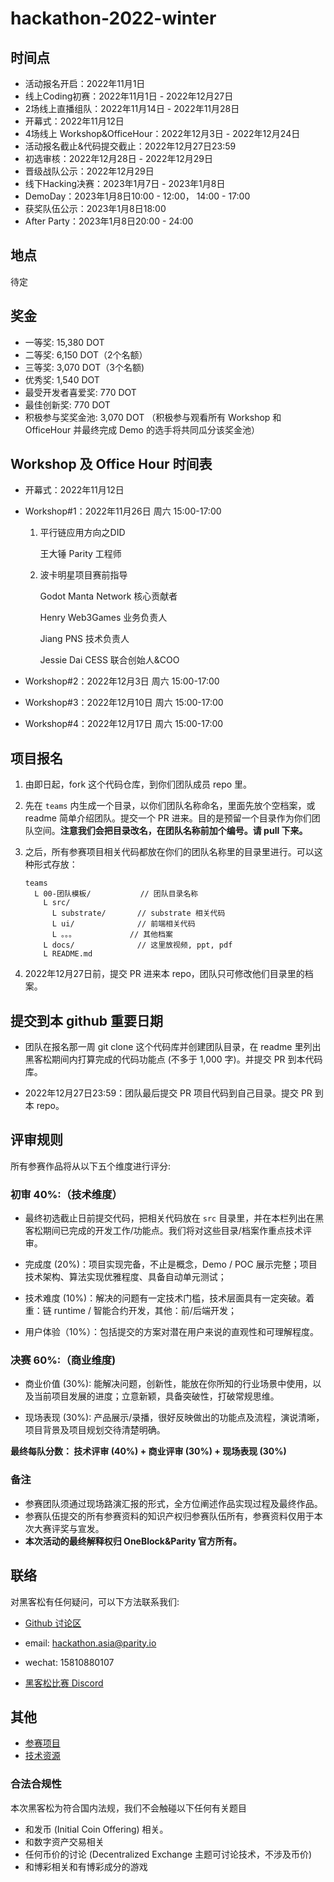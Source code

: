 
# hackathon-2022-winter

## 时间点
- 活动报名开启：2022年11月1日
- 线上Coding初赛：2022年11月1日 - 2022年12月27日
- 2场线上直播组队：2022年11月14日 - 2022年11月28日
- 开幕式：2022年11月12日
- 4场线上 Workshop&OfficeHour：2022年12月3日 - 2022年12月24日
- 活动报名截止&代码提交截止：2022年12月27日23:59
- 初选审核：2022年12月28日 - 2022年12月29日
- 晋级战队公示：2022年12月29日
- 线下Hacking决赛：2023年1月7日 - 2023年1月8日
- DemoDay：2023年1月8日10:00 - 12:00， 14:00 - 17:00
- 获奖队伍公示：2023年1月8日18:00
- After Party：2023年1月8日20:00 - 24:00
## 地点
待定

## 奖金
- 一等奖: 15,380 DOT
- 二等奖: 6,150 DOT（2个名额）
- 三等奖: 3,070 DOT（3个名额)
- 优秀奖: 1,540 DOT
- 最受开发者喜爱奖: 770 DOT
- 最佳创新奖: 770 DOT
- 积极参与奖奖金池: 3,070 DOT
（积极参与观看所有 Workshop 和 OfficeHour 并最终完成 Demo 的选手将共同瓜分该奖金池）

## Workshop 及 Office Hour 时间表
- 开幕式：2022年11月12日
- Workshop#1：2022年11月26日 周六 15:00-17:00
  
  1. 平行链应用方向之DID 

      王大锤 Parity 工程师
  2. 波卡明星项目赛前指导 

      Godot Manta Network 核心贡献者

      Henry Web3Games 业务负责人

      Jiang PNS 技术负责人

      Jessie Dai CESS 联合创始人&COO
- Workshop#2：2022年12月3日 周六 15:00-17:00
- Workshop#3：2022年12月10日 周六 15:00-17:00
- Workshop#4：2022年12月17日 周六 15:00-17:00

## 项目报名
1. 由即日起，fork 这个代码仓库，到你们团队成员 repo 里。

2. 先在 `teams` 内生成一个目录，以你们团队名称命名，里面先放个空档案，或 readme 简单介绍团队。提交一个 PR 进来。目的是预留一个目录作为你们团队空间。**注意我们会把目录改名，在团队名称前加个编号。请 pull 下来。**

3. 之后，所有参赛项目相关代码都放在你们的团队名称里的目录里进行。可以这种形式存放：

    ```
    teams
      L 00-团队模板/           // 团队目录名称
        L src/
          L substrate/       // substrate 相关代码
          L ui/              // 前端相关代码
          L 。。。            // 其他档案
        L docs/              // 这里放视频, ppt, pdf
        L README.md
    ```

4. 2022年12月27日前，提交 PR 进来本 repo，团队只可修改他们目录里的档案。

## 提交到本 github 重要日期

- 团队在报名那一周 git clone 这个代码库并创建团队目录，在 readme 里列出黑客松期间内打算完成的代码功能点 (不多于 1,000 字)。并提交 PR 到本代码库。

- 2022年12月27日23:59：团队最后提交 PR 项目代码到自己目录。提交 PR 到本 repo。

## 评审规则
所有参赛作品将从以下五个维度进行评分:

### 初审 40%:（技术维度）

- 最终初选截止日前提交代码，把相关代码放在 `src` 目录里，并在本栏列出在黑客松期间已完成的开发工作/功能点。我们将对这些目录/档案作重点技术评审。

- 完成度 (20%)：项目实现完备，不止是概念，Demo / POC 展示完整；项目技术架构、算法实现优雅程度、具备自动单元测试；

- 技术难度 (10%)：解决的问题有一定技术门槛，技术层面具有一定突破。着重：链 runtime / 智能合约开发，其他：前/后端开发；

- 用户体验（10%）：包括提交的方案对潜在用户来说的直观性和可理解程度。

### 决赛 60%:（商业维度)

- 商业价值 (30%): 能解决问题，创新性，能放在你所知的行业场景中使用，以及当前项目发展的进度；立意新颖，具备突破性，打破常规思维。

- 现场表现 (30%): 产品展示/录播，很好反映做出的功能点及流程，演说清晰，项目背景及项目规划交待清楚明确。

**最终每队分数： 技术评审 (40%) + 商业评审 (30%) + 现场表现 (30%)**

### 备注

- 参赛团队须通过现场路演汇报的形式，全方位阐述作品实现过程及最终作品。
- 参赛队伍提交的所有参赛资料的知识产权归参赛队伍所有，参赛资料仅用于本次大赛评奖与宣发。
- **本次活动的最终解释权归 OneBlock&Parity 官方所有。**

## 联络

对黑客松有任何疑问，可以下方法联系我们:

* [Github 讨论区](https://github.com/ParityAsia/hackathon-2022-winter/discussions)

* email: hackathon.asia@parity.io

* wechat: 15810880107

* [黑客松比赛 Discord](https://discord.gg/KsCEKvqU4p)

## 其他

- [参赛项目](./docs/categories.md)
- [技术资源](./docs/technical-resources.md)

### 合法合规性

本次黑客松为符合国内法规，我们不会触碰以下任何有关题目

- 和发币 (Initial Coin Offering) 相关。
- 和数字资产交易相关
- 任何币价的讨论 (Decentralized Exchange 主题可讨论技术，不涉及币价)
- 和博彩相关和有博彩成分的游戏